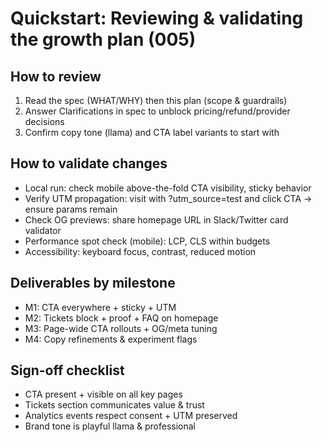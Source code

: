 # Quickstart: Reviewing & validating the growth plan (005)

## How to review

1. Read the spec (WHAT/WHY) then this plan (scope & guardrails)
2. Answer Clarifications in spec to unblock pricing/refund/provider decisions
3. Confirm copy tone (llama) and CTA label variants to start with

## How to validate changes

-   Local run: check mobile above-the-fold CTA visibility, sticky behavior
-   Verify UTM propagation: visit with ?utm_source=test and click CTA → ensure params remain
-   Check OG previews: share homepage URL in Slack/Twitter card validator
-   Performance spot check (mobile): LCP, CLS within budgets
-   Accessibility: keyboard focus, contrast, reduced motion

## Deliverables by milestone

-   M1: CTA everywhere + sticky + UTM
-   M2: Tickets block + proof + FAQ on homepage
-   M3: Page-wide CTA rollouts + OG/meta tuning
-   M4: Copy refinements & experiment flags

## Sign-off checklist

-   CTA present + visible on all key pages
-   Tickets section communicates value & trust
-   Analytics events respect consent + UTM preserved
-   Brand tone is playful llama & professional
